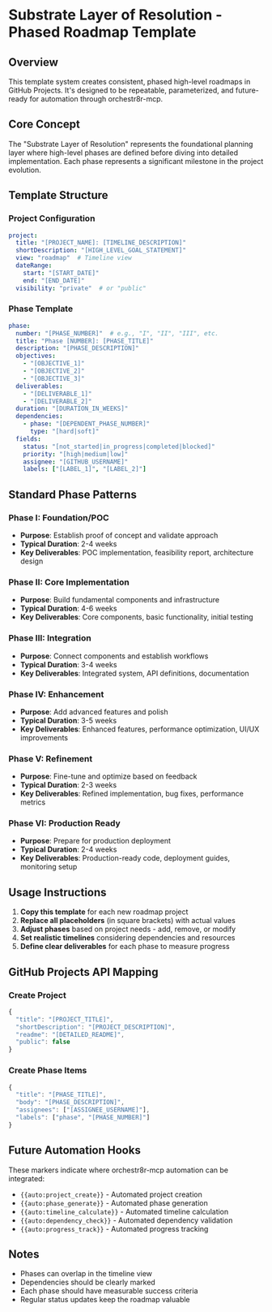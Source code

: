 # Substrate Layer of Resolution - Phased Roadmap Template

## Overview
This template system creates consistent, phased high-level roadmaps in GitHub Projects. It's designed to be repeatable, parameterized, and future-ready for automation through orchestr8r-mcp.

## Core Concept
The "Substrate Layer of Resolution" represents the foundational planning layer where high-level phases are defined before diving into detailed implementation. Each phase represents a significant milestone in the project evolution.

## Template Structure

### Project Configuration
```yaml
project:
  title: "[PROJECT_NAME]: [TIMELINE_DESCRIPTION]"
  shortDescription: "[HIGH_LEVEL_GOAL_STATEMENT]"
  view: "roadmap"  # Timeline view
  dateRange: 
    start: "[START_DATE]"
    end: "[END_DATE]"
  visibility: "private"  # or "public"
```

### Phase Template
```yaml
phase:
  number: "[PHASE_NUMBER]"  # e.g., "I", "II", "III", etc.
  title: "Phase [NUMBER]: [PHASE_TITLE]"
  description: "[PHASE_DESCRIPTION]"
  objectives:
    - "[OBJECTIVE_1]"
    - "[OBJECTIVE_2]"
    - "[OBJECTIVE_3]"
  deliverables:
    - "[DELIVERABLE_1]"
    - "[DELIVERABLE_2]"
  duration: "[DURATION_IN_WEEKS]"
  dependencies:
    - phase: "[DEPENDENT_PHASE_NUMBER]"
      type: "[hard|soft]"
  fields:
    status: "[not_started|in_progress|completed|blocked]"
    priority: "[high|medium|low]"
    assignee: "[GITHUB_USERNAME]"
    labels: ["[LABEL_1]", "[LABEL_2]"]
```

## Standard Phase Patterns

### Phase I: Foundation/POC
- **Purpose**: Establish proof of concept and validate approach
- **Typical Duration**: 2-4 weeks
- **Key Deliverables**: POC implementation, feasibility report, architecture design

### Phase II: Core Implementation
- **Purpose**: Build fundamental components and infrastructure
- **Typical Duration**: 4-6 weeks
- **Key Deliverables**: Core components, basic functionality, initial testing

### Phase III: Integration
- **Purpose**: Connect components and establish workflows
- **Typical Duration**: 3-4 weeks
- **Key Deliverables**: Integrated system, API definitions, documentation

### Phase IV: Enhancement
- **Purpose**: Add advanced features and polish
- **Typical Duration**: 3-5 weeks
- **Key Deliverables**: Enhanced features, performance optimization, UI/UX improvements

### Phase V: Refinement
- **Purpose**: Fine-tune and optimize based on feedback
- **Typical Duration**: 2-3 weeks
- **Key Deliverables**: Refined implementation, bug fixes, performance metrics

### Phase VI: Production Ready
- **Purpose**: Prepare for production deployment
- **Typical Duration**: 2-4 weeks
- **Key Deliverables**: Production-ready code, deployment guides, monitoring setup

## Usage Instructions

1. **Copy this template** for each new roadmap project
2. **Replace all placeholders** (in square brackets) with actual values
3. **Adjust phases** based on project needs - add, remove, or modify
4. **Set realistic timelines** considering dependencies and resources
5. **Define clear deliverables** for each phase to measure progress

## GitHub Projects API Mapping

### Create Project
```javascript
{
  "title": "[PROJECT_TITLE]",
  "shortDescription": "[PROJECT_DESCRIPTION]",
  "readme": "[DETAILED_README]",
  "public": false
}
```

### Create Phase Items
```javascript
{
  "title": "[PHASE_TITLE]",
  "body": "[PHASE_DESCRIPTION]",
  "assignees": ["[ASSIGNEE_USERNAME]"],
  "labels": ["phase", "[PHASE_NUMBER]"]
}
```

## Future Automation Hooks
These markers indicate where orchestr8r-mcp automation can be integrated:

- `{{auto:project_create}}` - Automated project creation
- `{{auto:phase_generate}}` - Automated phase generation
- `{{auto:timeline_calculate}}` - Automated timeline calculation
- `{{auto:dependency_check}}` - Automated dependency validation
- `{{auto:progress_track}}` - Automated progress tracking

## Notes
- Phases can overlap in the timeline view
- Dependencies should be clearly marked
- Each phase should have measurable success criteria
- Regular status updates keep the roadmap valuable
